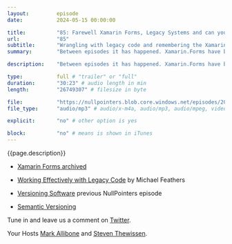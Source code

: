 ```yaml
---
layout:         episode
date: 			2024-05-15 00:00:00

title: 			"85: Farewell Xamarin Forms, Legacy Systems and can you remember"
url:        	"85"
subtitle: 		"Wrangling with legacy code and remembering the Xamarin Forms days"
summary: 		"Between episodes it has happened. Xamarin.Forms have been archived on GitHub. Of course we had to take a quick moment to reminice. Then talk about migrations, and working with legacy systems that just keep on being used."

description: 	"Between episodes it has happened. Xamarin.Forms have been archived on GitHub. Of course we had to take a quick moment to reminice. Then talk about migrations, and working with legacy systems that just keep on being used."

type:			full # "trailer" or "full"
duration: 		"30:23" # audio length in min
length: 		"26749307" # filesize in byte

file: 			"https://nullpointers.blob.core.windows.net/episodes/20240515_Legacy.mp3"
file_type: 		"audio/mp3" # audio/x-m4a, audio/mp3, audio/mpeg, video/quicktime, video/mp4, video/x-m4v, application/pdf, and document/x-epub

explicit: 		"no" # other option is yes

block: 			"no" # means is shown in iTunes
---
```


{{page.description}}

* [Xamarin Forms archived](https://github.com/xamarin/Xamarin.Forms)

* [Working Effectively with Legacy Code](https://www.amazon.com/Working-Effectively-Legacy-Michael-Feathers/dp/0131177052) by Michael Feathers

* [Versioning Software](https://nullpointers.io/61/) previous NullPointers episode

* [Semantic Versioning](https://semver.org)


Tune in and leave us a comment on [Twitter](https://twitter.com/nullpointersio).

Your Hosts [Mark Allibone](https://twitter.com/mallibone) and [Steven Thewissen](https://twitter.com/devnl).
